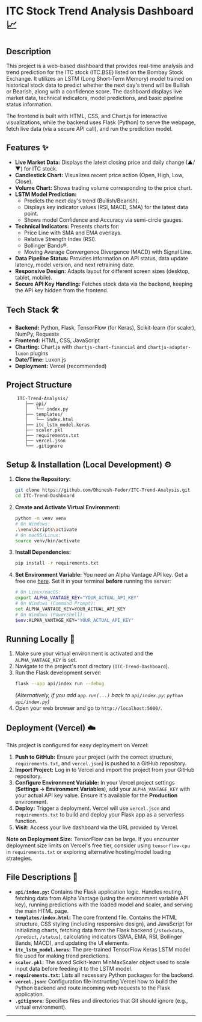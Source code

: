 # ITC Stock Trend Analysis Dashboard 📈

## Description

This project is a web-based dashboard that provides real-time analysis and trend prediction for the ITC stock (ITC.BSE) listed on the Bombay Stock Exchange. It utilizes an LSTM (Long Short-Term Memory) model trained on historical stock data to predict whether the next day's trend will be Bullish or Bearish, along with a confidence score. The dashboard displays live market data, technical indicators, model predictions, and basic pipeline status information.

The frontend is built with HTML, CSS, and Chart.js for interactive visualizations, while the backend uses Flask (Python) to serve the webpage, fetch live data (via a secure API call), and run the prediction model.

## Features ✨

* **Live Market Data:** Displays the latest closing price and daily change (▲/▼) for ITC stock.
* **Candlestick Chart:** Visualizes recent price action (Open, High, Low, Close).
* **Volume Chart:** Shows trading volume corresponding to the price chart.
* **LSTM Model Prediction:**
    * Predicts the next day's trend (Bullish/Bearish).
    * Displays key indicator values (RSI, MACD, SMA) for the latest data point.
    * Shows model Confidence and Accuracy via semi-circle gauges.
* **Technical Indicators:** Presents charts for:
    * Price Line with SMA and EMA overlays.
    * Relative Strength Index (RSI).
    * Bollinger Bands®.
    * Moving Average Convergence Divergence (MACD) with Signal Line.
* **Data Pipeline Status:** Provides information on API status, data update latency, model version, and next retraining date.
* **Responsive Design:** Adapts layout for different screen sizes (desktop, tablet, mobile).
* **Secure API Key Handling:** Fetches stock data via the backend, keeping the API key hidden from the frontend.

## Tech Stack 🛠️

* **Backend:** Python, Flask, TensorFlow (for Keras), Scikit-learn (for scaler), NumPy, Requests
* **Frontend:** HTML, CSS, JavaScript
* **Charting:** Chart.js with `chartjs-chart-financial` and `chartjs-adapter-luxon` plugins
* **Date/Time:** Luxon.js
* **Deployment:** Vercel (recommended)

## Project Structure 
        ITC-Trend-Analysis/
           ├── api/
           │   └── index.py
           ├── templates/
           │   └── index.html
           ├── itc_lstm_model.keras
           ├── scaler.pkl
           ├── requirements.txt
           ├── vercel.json
           └── .gitignore

## Setup & Installation (Local Development) ⚙️

1.  **Clone the Repository:**
    ```bash
    git clone https://github.com/Dhinesh-Fedor/ITC-Trend-Analysis.git
    cd ITC-Trend-Dashboard
    ```
2.  **Create and Activate Virtual Environment:**
    ```bash
    python -m venv venv
    # On Windows:
    .\venv\Scripts\activate
    # On macOS/Linux:
    source venv/bin/activate
    ```
3.  **Install Dependencies:**
    ```bash
    pip install -r requirements.txt
    ```
4.  **Set Environment Variable:** You need an Alpha Vantage API key. Get a free one [here](https://www.alphavantage.co/support/#api-key). Set it in your terminal **before** running the server:
    ```bash
    # On Linux/macOS:
    export ALPHA_VANTAGE_KEY="YOUR_ACTUAL_API_KEY"
    # On Windows (Command Prompt):
    set ALPHA_VANTAGE_KEY=YOUR_ACTUAL_API_KEY
    # On Windows (PowerShell):
    $env:ALPHA_VANTAGE_KEY="YOUR_ACTUAL_API_KEY"
    ```

## Running Locally 🚀

1.  Make sure your virtual environment is activated and the `ALPHA_VANTAGE_KEY` is set.
2.  Navigate to the project's root directory (`ITC-Trend-Dashboard`).
3.  Run the Flask development server:
    ```bash
    flask --app api/index run --debug
    ```
    *(Alternatively, if you add `app.run(...)` back to `api/index.py`: `python api/index.py`)*
4.  Open your web browser and go to `http://localhost:5000/`.

## Deployment (Vercel) ☁️

This project is configured for easy deployment on Vercel:

1.  **Push to GitHub:** Ensure your project (with the correct structure, `requirements.txt`, and `vercel.json`) is pushed to a GitHub repository.
2.  **Import Project:** Log in to Vercel and import the project from your GitHub repository.
3.  **Configure Environment Variable:** In your Vercel project settings (**Settings -> Environment Variables**), add your `ALPHA_VANTAGE_KEY` with your actual API key value. Ensure it's available for the **Production** environment.
4.  **Deploy:** Trigger a deployment. Vercel will use `vercel.json` and `requirements.txt` to build and deploy your Flask app as a serverless function.
5.  **Visit:** Access your live dashboard via the URL provided by Vercel.

**Note on Deployment Size:** TensorFlow can be large. If you encounter deployment size limits on Vercel's free tier, consider using `tensorflow-cpu` in `requirements.txt` or exploring alternative hosting/model loading strategies.

## File Descriptions 📄

* **`api/index.py`:** Contains the Flask application logic. Handles routing, fetching data from Alpha Vantage (using the environment variable API key), running predictions with the loaded model and scaler, and serving the main HTML page.
* **`templates/index.html`:** The core frontend file. Contains the HTML structure, CSS styling (including responsive design), and JavaScript for initializing charts, fetching data from the Flask backend (`/stockdata`, `/predict`, `/status`), calculating indicators (SMA, EMA, RSI, Bollinger Bands, MACD), and updating the UI elements.
* **`itc_lstm_model.keras`:** The pre-trained TensorFlow Keras LSTM model file used for making trend predictions.
* **`scaler.pkl`:** The saved Scikit-learn MinMaxScaler object used to scale input data before feeding it to the LSTM model.
* **`requirements.txt`:** Lists all necessary Python packages for the backend.
* **`vercel.json`:** Configuration file instructing Vercel how to build the Python backend and route incoming web requests to the Flask application.
* **`.gitignore`:** Specifies files and directories that Git should ignore (e.g., virtual environment).

---
